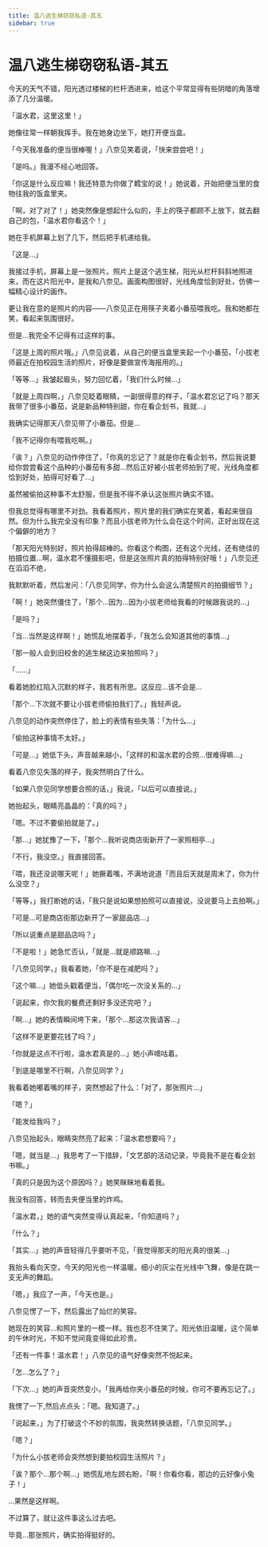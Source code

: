 ```yaml
---
title: 温八逃生梯窃窃私语-其五
sidebar: true
---
```


# 温八逃生梯窃窃私语-其五

<ClientOnly>
<title-pv/>
</ClientOnly>

今天的天气不错，阳光透过楼梯的栏杆洒进来，给这个平常显得有些阴暗的角落增添了几分温暖。

「温水君，这里这里！」

她像往常一样朝我挥手。我在她身边坐下，她打开便当盒。

「今天我准备的便当很棒喔！」八奈见笑着说，「快来尝尝吧！」

「是吗。」我漫不经心地回答。

「你这是什么反应嘛！我还特意为你做了鳕宝的说！」她说着，开始把便当里的食物往我的饭盒里夹。

「啊，对了对了！」她突然像是想起什么似的，手上的筷子都顾不上放下，就去翻自己的包，「温水君你看这个！」

她在手机屏幕上划了几下，然后把手机递给我。

「这是...」

我接过手机，屏幕上是一张照片。照片上是这个逃生梯，阳光从栏杆斜斜地照进来，而在这片阳光中，是我和八奈见。画面构图很好，光线角度恰到好处，仿佛一幅精心设计的画作。

更让我在意的是照片的内容——八奈见正在用筷子夹着小番茄喂我吃。我和她都在笑，看起来氛围很好。

但是...我完全不记得有过这样的事。

「这是上周的照片哦。」八奈见说着，从自己的便当盒里夹起一个小番茄，「小拔老师最近在拍校园生活的照片，好像是要做宣传海报用的。」

「等等...」我皱起眉头，努力回忆着，「我们什么时候...」

「就是上周四啊，」八奈见眨着眼睛，一副很得意的样子，「温水君忘记了吗？那天我带了很多小番茄，说是新品种特别甜，你在看企划书，我就...」

我确实记得那天八奈见带了小番茄。但是...

「我不记得你有喂我吃啊。」

「诶？」八奈见的动作停住了，「你真的忘记了？就是你在看企划书，然后我说要给你尝尝看这个品种的小番茄有多甜...然后正好被小拔老师拍到了呢，光线角度都恰到好处，拍得可好看了...」

虽然被偷拍这种事不太舒服，但是我不得不承认这张照片确实不错。

但我总觉得有哪里不对劲。我看着照片，照片里的我们确实在笑着，看起来很自然。但为什么我完全没有印象？而且小拔老师为什么会在这个时间，正好出现在这个偏僻的地方？

「那天阳光特别好，照片拍得超棒的。你看这个构图，还有这个光线，还有绝佳的拍摄位置...啊，温水君不懂摄影吧，但是这张照片真的拍得特别好哦！」八奈见还在滔滔不绝，

我默默听着，然后发问：「八奈见同学，你为什么会这么清楚照片的拍摄细节？」

「啊！」她突然僵住了，「那个...因为...因为小拔老师给我看的时候跟我说的...」

「是吗？」

「当...当然是这样啊！」她慌乱地摆着手，「我怎么会知道其他的事情...」

「那一般人会到旧校舍的逃生梯这边来拍照吗？」

「......」

看着她脸红陷入沉默的样子，我若有所思。这反应...该不会是...

「那个...下次就不要让小拔老师偷拍我们了。」我轻声说。

八奈见的动作突然停住了，脸上的表情有些失落：「为什么...」

「偷拍这种事情不太好。」

「可是...」她低下头，声音越来越小，「这样的和温水君的合照...很难得嘛...」

看着八奈见失落的样子，我突然明白了什么。

「如果八奈见同学想要合照的话，」我说，「以后可以直接说。」

她抬起头，眼睛亮晶晶的：「真的吗？」

「嗯。不过不要偷拍就是了。」

「那...」她犹豫了一下，「那个...我听说商店街新开了一家照相亭...」

「不行，我没空。」我直接回答。

「喂，我还没说哪天呢！」她撅着嘴，不满地说道「而且后天就是周末了，你为什么没空？」

「等等，」我打断她的话，「我只是说如果想拍照可以直接说，没说要马上去拍啊。」

「可是...可是商店街那边新开了一家甜品店...」

「所以说重点是甜品店吗？」

「不是啦！」她急忙否认，「就是...就是顺路嘛...」

「八奈见同学，」我看着她，「你不是在减肥吗？」

「这个嘛...」她低头戳着便当，「偶尔吃一次没关系的...」

「说起来，你欠我的餐费还剩好多没还完吧？」

「啊...」她的表情瞬间垮下来，「那个...那这次我请客...」

「这样不是更要花钱了吗？」

「你就是这点不行啦，温水君真是的...」她小声嘀咕着。

「到底是哪里不行啊，八奈见同学？」

我看着她嘟着嘴的样子，突然想起了什么：「对了，那张照片...」

「嗯？」

「能发给我吗？」

八奈见抬起头，眼睛突然亮了起来：「温水君想要吗？」

「嗯，就当是...」我思考了一下措辞，「文艺部的活动记录，毕竟我不是在看企划书嘛。」

「真的只是因为这个原因吗？」她笑眯眯地看着我。

我没有回答，转而去夹便当里的炸鸡。

「温水君，」她的语气突然变得认真起来，「你知道吗？」

「什么？」

「其实...」她的声音轻得几乎要听不见，「我觉得那天的阳光真的很美...」

我抬头看向天空，今天的阳光也一样温暖。细小的灰尘在光线中飞舞，像是在跳一支无声的舞蹈。

「嗯，」我应了一声，「今天也是。」

八奈见愣了一下，然后露出了灿烂的笑容。

她现在的笑容...和照片里的一模一样。我也忍不住笑了。阳光依旧温暖，这个简单的午休时光，不知不觉间竟变得如此珍贵。

「还有一件事！温水君！」八奈见的语气好像突然不悦起来。

「怎...怎么了？」

「下次...」她的声音突然变小，「我再给你夹小番茄的时候，你可不要再忘记了。」

我愣了一下,然后点点头：「嗯。我知道了。」

「说起来，」为了打破这个不妙的氛围，我突然转换话题，「八奈见同学。」

「嗯？」

「为什么小拔老师会突然想到要拍校园生活照片？」

「诶？那个...那个啊...」她慌乱地左顾右盼，「啊！你看你看，那边的云好像小兔子！」

...果然是这样啊。

不过算了，就让这件事这么过去吧。

毕竟...那张照片，确实拍得挺好的。

<ClientOnly>
  <leave/>
</ClientOnly/>